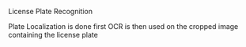 License Plate Recognition

Plate Localization is done first 
OCR is then used on the cropped image containing the license plate

